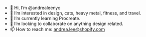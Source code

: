 - 👋 Hi, I’m @andrealeenyc
- 👀 I’m interested in design, cats, heavy metal, fitness, and travel.
- 🌱 I’m currently learning Procreate.
- 💞️ I’m looking to collaborate on anything design related.
- 📫 How to reach me: andrea.lee@shopify.com

<!---
andrealeenyc/andrealeenyc is a ✨ special ✨ repository because its `README.md` (this file) appears on your GitHub profile.
You can click the Preview link to take a look at your changes.
--->
